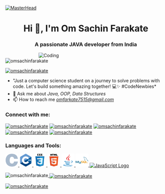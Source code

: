 [![MasterHead](https://repository-images.githubusercontent.com/588181932/e36ec678-7984-4cdd-8e4c-a3932772ff8e)](https://omsachinfarakate.io)  
<h1 align="center">Hi 👋, I'm Om Sachin Farakate</h1>  
<h3 align="center">A passionate JAVA developer from India</h3>  

<img align="right" alt="Coding" width="400" src="https://cdn.dribbble.com/users/1162077/screenshots/3848914/programmer.gif" />    

<p align="left"> <img src="https://komarev.com/ghpvc/?username=omsachinfarakate&label=Profile%20views&color=0e75b6&style=flat" alt="omsachinfarakate" /> </p>  

<p align="left">  
<a href="https://twitter.com/omsachinfarakate" target="blank"><img src="https://img.shields.io/twitter/follow/omsachinfarakate?logo=twitter&style=for-the-badge" alt="omsachinfarakate" /></a>  
</p>  

- "Just a computer science student on a journey to solve problems with code. Let's build something amazing together! 💻✨ #CodeNewbies*  
- 💬 Ask me about *Java, OOP, Data Structures*  
- 📫 How to reach me *omfarkate7515@gmail.com*   

<h3 align="left">Connect with me:</h3>  
<p align="left">  
<a href="https://x.com/omfarkate7515" target="blank"><img align="center" src="https://raw.githubusercontent.com/rahuldkjain/github-profile-readme-generator/master/src/images/icons/Social/twitter.svg" alt="omsachinfarakate" height="30" width="40" /></a>  
<a href="https://linkedin.com/in/omsachinfarakate" target="blank"><img align="center" src="https://raw.githubusercontent.com/rahuldkjain/github-profile-readme-generator/master/src/images/icons/Social/linked-in-alt.svg" alt="omsachinfarakate" height="30" width="40" /></a>  
<a href="https://www.codechef.com/users/omfarkate7515" target="blank"><img align="center" src="https://cdn.jsdelivr.net/npm/simple-icons@3.1.0/icons/codechef.svg" alt="omsachinfarakate" height="30" width="40" /></a>  
<a href="https://" target="blank"><img align="center" src="https://raw.githubusercontent.com/rahuldkjain/github-profile-readme-generator/master/src/images/icons/Social/leet-code.svg" alt="omsachinfarakate" height="30" width="40" /></a>  
<a href="https://auth.geeksforgeeks.org/user/omsachinfarakate" target="blank"><img align="center" src="https://raw.githubusercontent.com/rahuldkjain/github-profile-readme-generator/master/src/images/icons/Social/geeks-for-geeks.svg" alt="omsachinfarakate" height="30" width="40" /></a>  
</p>  

<h3 align="left">Languages and Tools:</h3>  
<p align="left">  
<a href="https://www.cprogramming.com/" target="_blank" rel="noreferrer"> <img src="https://raw.githubusercontent.com/devicons/devicon/master/icons/c/c-original.svg" alt="c" width="40" height="40"/> </a>  
<a href="https://www.w3schools.com/cpp/" target="_blank" rel="noreferrer"> <img src="https://raw.githubusercontent.com/devicons/devicon/master/icons/cplusplus/cplusplus-original.svg" alt="cplusplus" width="40" height="40"/> </a>  
<a href="https://www.w3schools.com/css/" target="_blank" rel="noreferrer"> <img src="https://raw.githubusercontent.com/devicons/devicon/master/icons/css3/css3-original-wordmark.svg" alt="css3" width="40" height="40"/> </a>  
<a href="https://www.w3.org/html/" target="_blank" rel="noreferrer"> <img src="https://raw.githubusercontent.com/devicons/devicon/master/icons/html5/html5-original-wordmark.svg" alt="html5" width="40" height="40"/> </a>  
<a href="https://www.java.com" target="_blank" rel="noreferrer"> <img src="https://raw.githubusercontent.com/devicons/devicon/master/icons/java/java-original.svg" alt="java" width="40" height="40"/> </a>  
<a href="https://www.mysql.com/" target="_blank" rel="noreferrer"> <img src="https://raw.githubusercontent.com/devicons/devicon/master/icons/mysql/mysql-original-wordmark.svg" alt="mysql" width="40" height="40"/> </a> 
<a href="https://www.javascript.com" target="blank">
<img align="center" src="https://upload.wikimedia.org/wikipedia/commons/6/6a/JavaScript-logo.png" alt="JavaScript Logo" height="30" width="40" /></a>
<a href="https://www.mongodb.com" target="blank">
</p>  

<p><img align="left" src="https://github-readme-stats.vercel.app/api/top-langs?username=omfarakate&show_icons=true&locale=en&layout=compact" alt="omsachinfarakate" /></p>  

<p>&nbsp;<img align="center" src="https://github-readme-stats.vercel.app/api?username=omfarakate&show_icons=true&locale=en" alt="omsachinfarakate" /></p>  
<p><img align="center" src="https://github-readme-streak-stats.herokuapp.com/?user=omsachinfarakate&" alt="omsachinfarakate" /></p>

